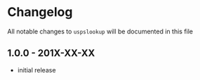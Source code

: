 # Changelog

All notable changes to `uspslookup` will be documented in this file

## 1.0.0 - 201X-XX-XX

- initial release
